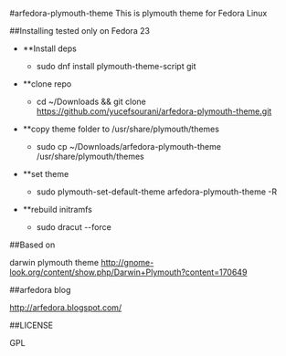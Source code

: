 #arfedora-plymouth-theme
This is plymouth theme for Fedora Linux



##Installing
tested only on Fedora 23

* **Install deps
  * sudo dnf install plymouth-theme-script git

* **clone repo
  * cd ~/Downloads && git clone https://github.com/yucefsourani/arfedora-plymouth-theme.git

* **copy theme folder to /usr/share/plymouth/themes
  * sudo cp ~/Downloads/arfedora-plymouth-theme /usr/share/plymouth/themes

* **set theme
  * sudo plymouth-set-default-theme arfedora-plymouth-theme -R

* **rebuild initramfs
  * sudo dracut --force


##Based on

darwin plymouth theme
http://gnome-look.org/content/show.php/Darwin+Plymouth?content=170649


##arfedora blog

http://arfedora.blogspot.com/


##LICENSE

GPL


